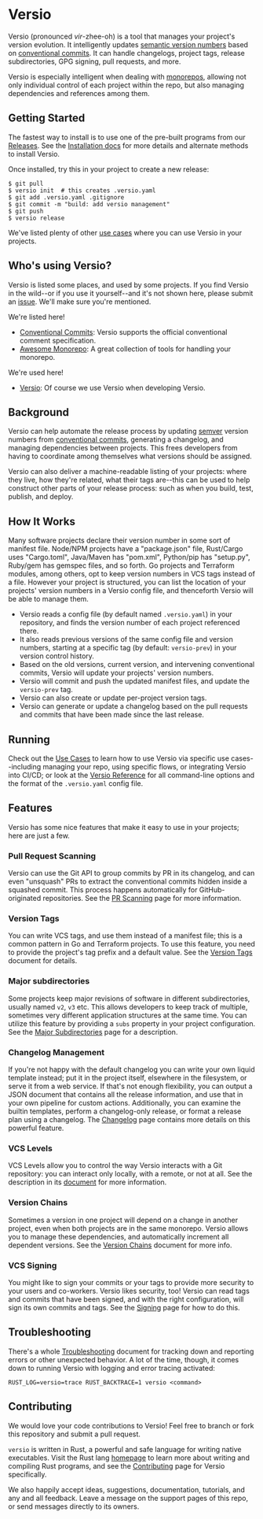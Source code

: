 # Versio

Versio (pronounced _vir_-zhee-oh) is a tool that manages your project's
version evolution. It intelligently updates [semantic version
numbers](https://semver.org/) based on [conventional
commits](https://www.conventionalcommits.org/). It can handle
changelogs, project tags, release subdirectories, GPG signing, pull
requests, and more.

Versio is especially intelligent when dealing with
[monorepos](https://en.wikipedia.org/wiki/Monorepo), allowing not only
individual control of each project within the repo, but also managing
dependencies and references among them.

## Getting Started

The fastest way to install is to use one of the pre-built programs from
our [Releases](https://github.com/chaaz/versio/releases). See the
[Installation docs](./docs/installing.md) for more details and alternate
methods to install Versio.

Once installed, try this in your project to create a new release:

```
$ git pull
$ versio init  # this creates .versio.yaml
$ git add .versio.yaml .gitignore
$ git commit -m "build: add versio management"
$ git push
$ versio release
```

We've listed plenty of other [use cases](./docs/use_cases.md) where you
can use Versio in your projects.

## Who's using Versio?

Versio is listed some places, and used by some projects. If you find
Versio in the wild--or if you use it yourself--and it's not shown here,
please submit an [issue](https://github.com/chaaz/versio/issues). We'll
make sure you're mentioned.

We're listed here!

- [Conventional Commits](https://www.conventionalcommits.org/en/about/):
  Versio supports the official conventional comment specification.
- [Awesome Monorepo](https://github.com/korfuri/awesome-monorepo): A
  great collection of tools for handling your monorepo.

We're used here!

- [Versio](https://github.com/chaaz/versio/): Of course we use Versio
  when developing Versio.

## Background

Versio can help automate the release process by updating
[semver](https://semver.org/) version numbers from [conventional
commits](https://www.conventionalcommits.org/), generating a changelog,
and managing dependencies between projects. This frees developers from
having to coordinate among themselves what versions should be assigned.

Versio can also deliver a machine-readable listing of your projects:
where they live, how they're related, what their tags are--this can be
used to help construct other parts of your release process: such as when
you build, test, publish, and deploy.

## How It Works

Many software projects declare their version number in some sort of
manifest file. Node/NPM projects have a "package.json" file, Rust/Cargo
uses "Cargo.toml", Java/Maven has "pom.xml", Python/pip has "setup.py",
Ruby/gem has gemspec files, and so forth. Go projects and Terraform
modules, among others, opt to keep version numbers in VCS tags instead
of a file. However your project is structured, you can list the location
of your projects' version numbers in a Versio config file, and
thenceforth Versio will be able to manage them.

- Versio reads a config file (by default named `.versio.yaml`) in your
  repository, and finds the version number of each project referenced
  there.
- It also reads previous versions of the same config file and version
  numbers, starting at a specific tag (by default: `versio-prev`) in
  your version control history.
- Based on the old versions, current version, and intervening
  conventional commits, Versio will update your projects' version
  numbers.
- Versio will commit and push the updated manifest files, and update the
  `versio-prev` tag.
- Versio can also create or update per-project version tags.
- Versio can generate or update a changelog based on the pull requests
  and commits that have been made since the last release.

## Running

Check out the [Use Cases](./docs/use_cases.md) to learn how to use
Versio via specific use cases--including managing your repo, using
specific flows, or integrating Versio into CI/CD; or look at the [Versio
Reference](./docs/reference.md) for all command-line options and the
format of the `.versio.yaml` config file.

## Features

Versio has some nice features that make it easy to use in your projects;
here are just a few.

### Pull Request Scanning

Versio can use the Git API to group commits by PR in its changelog, and
can even "unsquash" PRs to extract the conventional commits hidden
inside a squashed commit. This process happens automatically for
GitHub-originated repositories. See the [PR
Scanning](./docs/pr_scanning.md) page for more information.

### Version Tags

You can write VCS tags, and use them instead of a manifest file; this is
a common pattern in Go and Terraform projects. To use this feature, you
need to provide the project's tag prefix and a default value. See the
[Version Tags](./docs/version_tags.md) document for details.

### Major subdirectories

Some projects keep major revisions of software in different
subdirectories, usually named `v2`, `v3` etc. This allows developers to
keep track of multiple, sometimes very different application structures
at the same time. You can utilize this feature by providing a `subs`
property in your project configuration. See the [Major
Subdirectories](./docs/subs.md) page for a description.

### Changelog Management

If you're not happy with the default changelog you can write your own
liquid template instead; put it in the project itself, elsewhere in the
filesystem, or serve it from a web service. If that's not enough
flexibility, you can output a JSON document that contains all the
release information, and use that in your own pipeline for custom
actions. Additionally, you can examine the builtin templates, perform a
changelog-only release, or format a release plan using a changelog. The
[Changelog](./docs/changelog.md) page contains more details on this
powerful feature.

### VCS Levels

VCS Levels allow you to control the way Versio interacts with a Git
repository: you can interact only locally, with a remote, or not at all.
See the description in its [document](./docs/vcs_levels.md) for more
information.

### Version Chains

Sometimes a version in one project will depend on a change in another
project, even when both projects are in the same monorepo. Versio allows
you to manage these dependencies, and automatically increment all
dependent versions. See the [Version Chains](./docs/chains.md) document
for more info.

### VCS Signing

You might like to sign your commits or your tags to provide more
security to your users and co-workers. Versio likes security, too!
Versio can read tags and commits that have been signed, and with the
right configuration, will sign its own commits and tags. See the
[Signing](./docs/signing.md) page for how to do this.

## Troubleshooting

There's a whole [Troubleshooting](./docs/troubleshooting.md) document
for tracking down and reporting errors or other unexpected behavior. A
lot of the time, though, it comes down to running Versio with logging
and error tracing activated:

```
RUST_LOG=versio=trace RUST_BACKTRACE=1 versio <command>
```

## Contributing

We would love your code contributions to Versio! Feel free to branch or
fork this repository and submit a pull request.

`versio` is written in Rust, a powerful and safe language for writing
native executables. Visit the Rust lang
[homepage](https://www.rust-lang.org/en-US/index.html) to learn more
about writing and compiling Rust programs, and see the
[Contributing](./docs/contributing.md) page for Versio specifically.

We also happily accept ideas, suggestions, documentation, tutorials, and
any and all feedback. Leave a message on the support pages of this repo,
or send messages directly to its owners.
